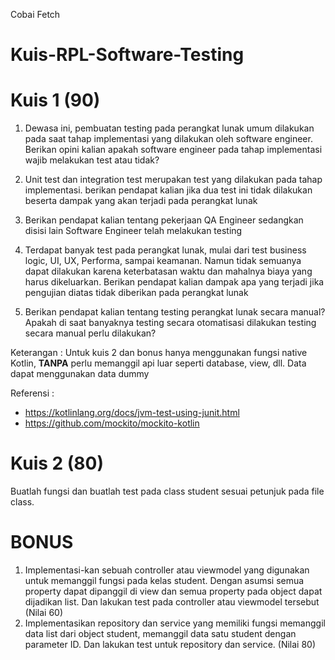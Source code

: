 Cobai Fetch
# Kuis-RPL-Software-Testing

# Kuis 1 (90)
1. Dewasa ini, pembuatan testing pada perangkat lunak umum dilakukan pada saat tahap implementasi yang dilakukan oleh software
   engineer. Berikan opini kalian apakah software engineer pada tahap implementasi wajib melakukan test atau tidak?

2. Unit test dan integration test merupakan test yang dilakukan pada tahap implementasi. berikan pendapat kalian jika dua test
   ini tidak dilakukan beserta dampak yang akan terjadi pada perangkat lunak

3. Berikan pendapat kalian tentang pekerjaan QA Engineer sedangkan disisi lain Software Engineer telah melakukan testing

4. Terdapat banyak test pada perangkat lunak, mulai dari test business logic, UI, UX, Performa, sampai keamanan. Namun tidak
   semuanya dapat dilakukan karena keterbatasan waktu dan mahalnya biaya yang harus dikeluarkan. Berikan pendapat kalian dampak
   apa yang terjadi jika pengujian diatas tidak diberikan pada perangkat lunak
5. Berikan pendapat kalian tentang testing perangkat lunak secara manual? Apakah di saat banyaknya testing secara otomatisasi dilakukan testing secara 
manual perlu dilakukan?

Keterangan : Untuk kuis 2 dan bonus hanya menggunakan fungsi native Kotlin, **TANPA** perlu memanggil api luar seperti database, view, dll.
Data dapat menggunakan data dummy

Referensi :

- https://kotlinlang.org/docs/jvm-test-using-junit.html
- https://github.com/mockito/mockito-kotlin

# Kuis 2 (80)
Buatlah fungsi dan buatlah test pada class student sesuai petunjuk pada file class.

# BONUS
1. Implementasi-kan sebuah controller atau viewmodel
   yang digunakan untuk memanggil fungsi pada kelas student. Dengan asumsi semua property
   dapat dipanggil di view dan semua property pada object dapat dijadikan list. Dan lakukan test pada controller atau viewmodel tersebut (Nilai 60)
2. Implementasikan repository dan service yang memiliki fungsi memanggil data list dari
   object student, memanggil data satu student dengan parameter ID. 
Dan lakukan test untuk repository dan service. (Nilai 80)
